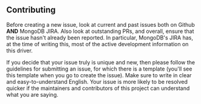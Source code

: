 ## Contributing

Before creating a new issue, look at current and past issues both on Github
**AND** MongoDB JIRA. Also look at outstanding PRs, and overall, ensure that
the issue hasn't already been reported. In particular, MongoDB's JIRA has, at
the time of writing this, most of the active development information on this
driver.

If you decide that your issue truly is unique and new, then please follow the
guidelines for submitting an issue, for which there is a template (you'll see
this template when you go to create the issue). Make sure to write in clear and
easy-to-understand English. Your issue is more likely to be resolved quicker if
the maintainers and contributors of this project can understand what you are
saying.
